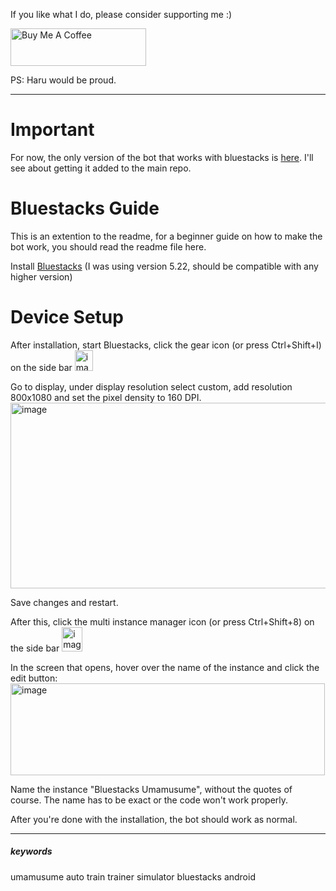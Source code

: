 If you like what I do, please consider supporting me :)

<a href="https://www.buymeacoffee.com/CrazyIvanTR" target="_blank"><img src="https://cdn.buymeacoffee.com/buttons/v2/default-violet.png" alt="Buy Me A Coffee" style="height: 60px !important;width: 217px !important;" ></a>

PS: Haru would be proud.
**********************
# Important
For now, the only version of the bot that works with bluestacks is [here](https://github.com/CrazyIvanTR/umamusume-auto-train/tree/bluestacks_work). I'll see about getting it added to the main repo.

# Bluestacks Guide
This is an extention to the readme, for a beginner guide on how to make the bot work, you should read the readme file here.

Install [Bluestacks](https://www.bluestacks.com/) (I was using version 5.22, should be compatible with any higher version)

# Device Setup
After installation, start Bluestacks, click the gear icon (or press Ctrl+Shift+I) on the side bar <img width="29" height="33" alt="image" src="https://github.com/user-attachments/assets/0e7c9559-fe0e-455c-a7a7-76153db5ac2b" />

Go to display, under display resolution select custom, add resolution 800x1080 and set the pixel density to 160 DPI.
<img width="745" height="297" alt="image" src="https://github.com/user-attachments/assets/37ed61a1-b0e2-4d30-8968-062dd9515009" />

Save changes and restart.

After this, click the multi instance manager icon (or press Ctrl+Shift+8) on the side bar <img width="33" height="39" alt="image" src="https://github.com/user-attachments/assets/655d746d-c83e-43d8-bb44-7d6f57825700" />

In the screen that opens, hover over the name of the instance and click the edit button:
<img width="503" height="147" alt="image" src="https://github.com/user-attachments/assets/7dda510c-386d-4680-ae7c-a3ed81ca3875" />

Name the instance "Bluestacks Umamusume", without the quotes of course. The name has to be exact or the code won't work properly.

After you're done with the installation, the bot should work as normal.

**************

##### keywords
umamusume auto train trainer simulator bluestacks android
